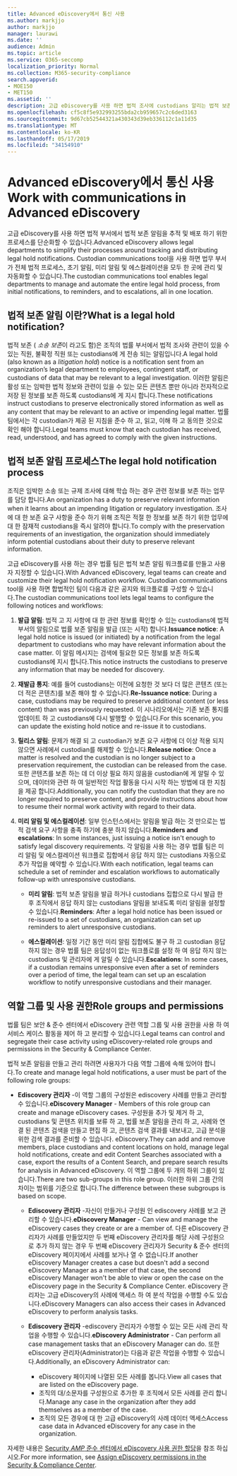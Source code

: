 ```yaml
---
title: Advanced eDiscovery에서 통신 사용
ms.author: markjjo
author: markjjo
manager: laurawi
ms.date: ''
audience: Admin
ms.topic: article
ms.service: O365-seccomp
localization_priority: Normal
ms.collection: M365-security-compliance
search.appverid:
- MOE150
- MET150
ms.assetid: ''
description: 고급 eDiscovery를 사용 하면 법적 조사에 custodians 알리는 법적 보존 알림 워크플로를 쉽게 관리할 수 있습니다.
ms.openlocfilehash: cf5c8f5e932993255bda2cb959657c2c6ded3163
ms.sourcegitcommit: 9d67cb52544321a430343d39eb336112c1a11d35
ms.translationtype: MT
ms.contentlocale: ko-KR
ms.lasthandoff: 05/17/2019
ms.locfileid: "34154910"
---
```

# <a name="work-with-communications-in-advanced-ediscovery"></a><span data-ttu-id="cd741-103">Advanced eDiscovery에서 통신 사용</span><span class="sxs-lookup"><span data-stu-id="cd741-103">Work with communications in Advanced eDiscovery</span></span>

<span data-ttu-id="cd741-104">고급 eDiscovery를 사용 하면 법적 부서에서 법적 보존 알림을 추적 및 배포 하기 위한 프로세스를 단순화할 수 있습니다.</span><span class="sxs-lookup"><span data-stu-id="cd741-104">Advanced eDiscovery allows legal departments to simplify their processes around tracking and distributing legal hold notifications.</span></span> <span data-ttu-id="cd741-105">Custodian communications tool을 사용 하면 법무 부서가 전체 법적 프로세스, 초기 알림, 미리 알림 및 에스컬레이션을 모두 한 곳에 관리 및 자동화할 수 있습니다.</span><span class="sxs-lookup"><span data-stu-id="cd741-105">The custodian communications tool enables legal departments to manage and automate the entire legal hold process, from initial notifications, to reminders, and to escalations, all in one location.</span></span>

## <a name="what-is-a-legal-hold-notification"></a><span data-ttu-id="cd741-106">법적 보존 알림 이란?</span><span class="sxs-lookup"><span data-stu-id="cd741-106">What is a legal hold notification?</span></span>

<span data-ttu-id="cd741-107">법적 보존 ( *소송 보존*이 라고도 함)은 조직의 법률 부서에서 법적 조사와 관련이 있을 수 있는 직원, 불확정 직원 또는 custodians에 게 전송 되는 알림입니다.</span><span class="sxs-lookup"><span data-stu-id="cd741-107">A legal hold (also known as a *litigation hold*) notice is a notification sent from an organization’s legal department to employees, contingent staff, or custodians of data that may be relevant to a legal investigation.</span></span> <span data-ttu-id="cd741-108">이러한 알림은 활성 또는 임박한 법적 정보와 관련이 있을 수 있는 모든 콘텐츠 뿐만 아니라 전자적으로 저장 된 정보를 보존 하도록 custodians에 게 지시 합니다.</span><span class="sxs-lookup"><span data-stu-id="cd741-108">These notifications instruct custodians to preserve electronically stored information as well as any content that may be relevant to an active or impending legal matter.</span></span> <span data-ttu-id="cd741-109">법률 팀에서는 각 custodian가 제공 된 지침을 준수 하 고, 읽고, 이해 하 고 동의한 것으로 확인 해야 합니다.</span><span class="sxs-lookup"><span data-stu-id="cd741-109">Legal teams must know that each custodian has received, read, understood, and has agreed to comply with the given instructions.</span></span>

## <a name="the-legal-hold-notification-process"></a><span data-ttu-id="cd741-110">법적 보존 알림 프로세스</span><span class="sxs-lookup"><span data-stu-id="cd741-110">The legal hold notification process</span></span>

<span data-ttu-id="cd741-111">조직은 임박한 소송 또는 규제 조사에 대해 학습 하는 경우 관련 정보를 보존 하는 업무를 담당 합니다.</span><span class="sxs-lookup"><span data-stu-id="cd741-111">An organization has a duty to preserve relevant information when it learns about an impending litigation or regulatory investigation.</span></span> <span data-ttu-id="cd741-112">조사에 대 한 보존 요구 사항을 준수 하기 위해 조직은 적절 한 정보를 보존 하기 위한 업무에 대 한 잠재적 custodians을 즉시 알려야 합니다.</span><span class="sxs-lookup"><span data-stu-id="cd741-112">To comply with the preservation requirements of an investigation, the organization should immediately inform potential custodians about their duty to preserve relevant information.</span></span>

<span data-ttu-id="cd741-113">고급 eDiscovery를 사용 하는 경우 법률 팀은 법적 보존 알림 워크플로를 만들고 사용자 지정할 수 있습니다.</span><span class="sxs-lookup"><span data-stu-id="cd741-113">With Advanced eDiscovery, legal teams can create and customize their legal hold notification workflow.</span></span> <span data-ttu-id="cd741-114">Custodian communications tool을 사용 하면 합법적인 팀이 다음과 같은 공지와 워크플로를 구성할 수 있습니다.</span><span class="sxs-lookup"><span data-stu-id="cd741-114">The custodian communications tool lets legal teams to configure the following notices and workflows:</span></span>

1. <span data-ttu-id="cd741-115">**발급 알림**: 법적 고 지 사항에 대 한 관련 정보를 확인할 수 있는 custodians에 법적 부서의 알림으로 법률 보존 알림을 발급 (또는 시작) 합니다.</span><span class="sxs-lookup"><span data-stu-id="cd741-115">**Issuance notice**: A legal hold notice is issued (or initiated) by a notification from the legal department to custodians who may have relevant information about the case matter.</span></span> <span data-ttu-id="cd741-116">이 알림 메시지는 검색에 필요한 모든 정보를 보존 하도록 custodians에 지시 합니다.</span><span class="sxs-lookup"><span data-stu-id="cd741-116">This notice instructs the custodians to preserve any information that may be needed for discovery.</span></span>
   
2.  <span data-ttu-id="cd741-117">**재발급 통지**: 예를 들어 custodians는 이전에 요청한 것 보다 더 많은 콘텐츠 (또는 더 적은 콘텐츠)를 보존 해야 할 수 있습니다.</span><span class="sxs-lookup"><span data-stu-id="cd741-117">**Re-Issuance notice**: During a case, custodians may be required to preserve additional content (or less content) than was previously requested.</span></span> <span data-ttu-id="cd741-118">이 시나리오에서는 기존 보존 통지를 업데이트 하 고 custodians에 다시 발행할 수 있습니다.</span><span class="sxs-lookup"><span data-stu-id="cd741-118">For this scenario, you can update the existing hold notice and re-issue it to custodians.</span></span>

3.  <span data-ttu-id="cd741-119">**릴리스 알림**: 문제가 해결 되 고 custodian가 보존 요구 사항에 더 이상 적용 되지 않으면 사례에서 custodian를 해제할 수 있습니다.</span><span class="sxs-lookup"><span data-stu-id="cd741-119">**Release notice**: Once a matter is resolved and the custodian is no longer subject to a preservation requirement, the custodian can be released from the case.</span></span> <span data-ttu-id="cd741-120">또한 콘텐츠를 보존 하는 데 더 이상 필요 하지 않음을 custodian에 게 알릴 수 있으며, 데이터와 관련 하 여 일반적인 작업 활동을 다시 시작 하는 방법에 대 한 지침을 제공 합니다.</span><span class="sxs-lookup"><span data-stu-id="cd741-120">Additionally, you can notify the custodian that they are no longer required to preserve content, and provide instructions about how to resume their normal work activity with regard to their data.</span></span>

4. <span data-ttu-id="cd741-121">**미리 알림 및 에스컬레이션**: 일부 인스턴스에서는 알림을 발급 하는 것 만으로는 법적 검색 요구 사항을 충족 하기에 충분 하지 않습니다.</span><span class="sxs-lookup"><span data-stu-id="cd741-121">**Reminders and escalations**: In some instances, just issuing a notice isn't enough to satisfy legal discovery requirements.</span></span> <span data-ttu-id="cd741-122">각 알림을 사용 하는 경우 법률 팀은 미리 알림 및 에스컬레이션 워크플로 집합에서 응답 하지 않는 custodians 자동으로 추가 작업을 예약할 수 있습니다.</span><span class="sxs-lookup"><span data-stu-id="cd741-122">With each notification, legal teams can schedule a set of reminder and escalation workflows to automatically follow-up with unresponsive custodians.</span></span>

    - <span data-ttu-id="cd741-123">**미리 알림**: 법적 보존 알림을 발급 하거나 custodians 집합으로 다시 발급 한 후 조직에서 응답 하지 않는 custodians 알림을 보내도록 미리 알림을 설정할 수 있습니다.</span><span class="sxs-lookup"><span data-stu-id="cd741-123">**Reminders**:  After a legal hold notice has been issued or re-issued to a set of custodians, an organization can set up reminders to alert unresponsive custodians.</span></span>

    - <span data-ttu-id="cd741-124">**에스컬레이션**: 일정 기간 동안 미리 알림 집합에도 불구 하 고 custodian 응답 하지 않는 경우 법률 팀은 응답성이 없는 워크플로를 설정 하 여 응답 하지 않는 custodians 및 관리자에 게 알릴 수 있습니다.</span><span class="sxs-lookup"><span data-stu-id="cd741-124">**Escalations**: In some cases, if a custodian remains unresponsive even after a set of reminders over a period of time, the legal team can set up an escalation workflow to notify unresponsive custodians and their manager.</span></span>

## <a name="role-groups-and-permissions"></a><span data-ttu-id="cd741-125">역할 그룹 및 사용 권한</span><span class="sxs-lookup"><span data-stu-id="cd741-125">Role groups and permissions</span></span> 

<span data-ttu-id="cd741-126">법률 팀은 보안 & 준수 센터에서 eDiscovery 관련 역할 그룹 및 사용 권한을 사용 하 여 서비스 케이스 활동을 제어 하 고 분리할 수 있습니다.</span><span class="sxs-lookup"><span data-stu-id="cd741-126">Legal teams can control and segregate their case activity using eDiscovery-related role groups and permissions in the Security & Compliance Center.</span></span> 

<span data-ttu-id="cd741-127">법적 보존 알림을 만들고 관리 하려면 사용자가 다음 역할 그룹에 속해 있어야 합니다.</span><span class="sxs-lookup"><span data-stu-id="cd741-127">To create and manage legal hold notifications, a user must be part of the following role groups:</span></span>

- <span data-ttu-id="cd741-128">**Ediscovery 관리자** -이 역할 그룹의 구성원은 ediscovery 사례를 만들고 관리할 수 있습니다.</span><span class="sxs-lookup"><span data-stu-id="cd741-128">**eDiscovery Manager** - Members of this role group can create and manage eDiscovery cases.</span></span> <span data-ttu-id="cd741-129">구성원을 추가 및 제거 하 고, custodians 및 콘텐츠 위치를 보류 하 고, 법률 보존 알림을 관리 하 고, 사례와 연결 된 콘텐츠 검색을 만들고 편집 하 고, 콘텐츠 검색 결과를 내보내고, 고급 분석을 위한 검색 결과를 준비할 수 있습니다. eDiscovery.</span><span class="sxs-lookup"><span data-stu-id="cd741-129">They can add and remove members, place custodians and content locations on hold, manage legal hold notifications, create and edit Content Searches associated with a case, export the results of a Content Search, and prepare search results for analysis in Advanced eDiscovery.</span></span> <span data-ttu-id="cd741-130">이 역할 그룹에 두 개의 하위 그룹이 있습니다.</span><span class="sxs-lookup"><span data-stu-id="cd741-130">There are two sub-groups in this role group.</span></span> <span data-ttu-id="cd741-131">이러한 하위 그룹 간의 차이는 범위를 기준으로 합니다.</span><span class="sxs-lookup"><span data-stu-id="cd741-131">The difference between these subgroups is based on scope.</span></span>

  - <span data-ttu-id="cd741-132">**Ediscovery 관리자** -자신이 만들거나 구성원 인 ediscovery 사례를 보고 관리할 수 있습니다.</span><span class="sxs-lookup"><span data-stu-id="cd741-132">**eDiscovery Manager** - Can view and manage the eDiscovery cases they create or are a member of.</span></span> <span data-ttu-id="cd741-133">다른 eDiscovery 관리자가 사례를 만들었지만 두 번째 eDiscovery 관리자를 해당 사례 구성원으로 추가 하지 않는 경우 두 번째 eDiscovery 관리자가 Security & 준수 센터의 eDiscovery 페이지에서 사례를 보거나 열 수 없습니다.</span><span class="sxs-lookup"><span data-stu-id="cd741-133">If another eDiscovery Manager creates a case but doesn't add a second eDiscovery Manager as a member of that case, the second eDiscovery Manager won't be able to view or open the case on the eDiscovery page in the Security & Compliance Center.</span></span> <span data-ttu-id="cd741-134">eDiscovery 관리자는 고급 eDiscovery의 사례에 액세스 하 여 분석 작업을 수행할 수도 있습니다.</span><span class="sxs-lookup"><span data-stu-id="cd741-134">eDiscovery Managers can also access their cases in Advanced eDiscovery to perform analysis tasks.</span></span>

  - <span data-ttu-id="cd741-135">**Ediscovery 관리자** -ediscovery 관리자가 수행할 수 있는 모든 사례 관리 작업을 수행할 수 있습니다.</span><span class="sxs-lookup"><span data-stu-id="cd741-135">**eDiscovery Administrator** - Can perform all case management tasks that an eDiscovery Manager can do.</span></span> <span data-ttu-id="cd741-136">또한 eDiscovery 관리자(Administrator)는 다음과 같은 작업을 수행할 수 있습니다.</span><span class="sxs-lookup"><span data-stu-id="cd741-136">Additionally, an eDiscovery Administrator can:</span></span>
    
    - <span data-ttu-id="cd741-137">eDiscovery 페이지에 나열된 모든 사례를 봅니다.</span><span class="sxs-lookup"><span data-stu-id="cd741-137">View all cases that are listed on the eDiscovery page.</span></span>
    - <span data-ttu-id="cd741-138">조직의 대/소문자를 구성원으로 추가한 후 조직에서 모든 사례를 관리 합니다.</span><span class="sxs-lookup"><span data-stu-id="cd741-138">Manage any case in the organization after they add themselves as a member of the case.</span></span>
    - <span data-ttu-id="cd741-139">조직의 모든 경우에 대 한 고급 eDiscovery의 사례 데이터 액세스</span><span class="sxs-lookup"><span data-stu-id="cd741-139">Access case data in Advanced eDiscovery for any case in the organization.</span></span>

<span data-ttu-id="cd741-140">자세한 내용은 [Security _AMP_ 준수 센터에서 eDiscovery 사용 권한 할당](../assign-ediscovery-permissions.md)을 참조 하십시오.</span><span class="sxs-lookup"><span data-stu-id="cd741-140">For more information, see [Assign eDiscovery permissions in the Security & Compliance Center](../assign-ediscovery-permissions.md).</span></span>
